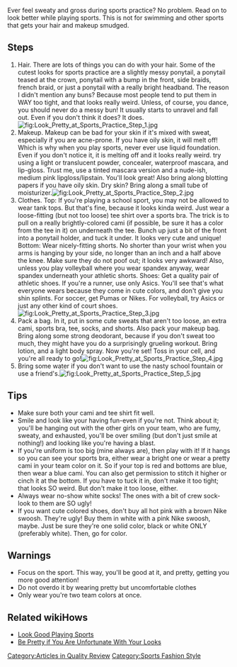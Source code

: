 Ever feel sweaty and gross during sports practice? No problem. Read on
to look better while playing sports. This is not for swimming and other
sports that gets your hair and makeup smudged.

## Steps

1.  Hair. There are lots of things you can do with your hair. Some of
    the cutest looks for sports practice are a slightly messy ponytail,
    a ponytail teased at the crown, ponytail with a bump in the front,
    side braids, french braid, or just a ponytail with a really bright
    headband. The reason I didn't mention any buns? Because most people
    tend to put them in WAY too tight, and that looks really weird.
    Unless, of course, you dance, you should never do a messy bun! It
    usually starts to unravel and fall out. Even if you don't think it
    does? It
    does.![](Look_Pretty_at_Sports_Practice_Step_1.jpg "fig:Look_Pretty_at_Sports_Practice_Step_1.jpg")
2.  Makeup. Makeup can be bad for your skin if it's mixed with sweat,
    especially if you are acne-prone. If you have oily skin, it will
    melt off! Which is why when you play sports, never ever use liquid
    foundation. Even if you don't notice it, it is melting off and it
    looks really weird. try using a light or translucent powder,
    concealer, waterproof mascara, and lip-gloss. Trust me, use a tinted
    mascara version and a nude-ish, medium pink lipgloss/lipstain.
    You'll look great! Also bring along blotting papers if you have oily
    skin. Dry skin? Bring along a small tube of
    moisturizer.![](Look_Pretty_at_Sports_Practice_Step_2.jpg "fig:Look_Pretty_at_Sports_Practice_Step_2.jpg")
3.  Clothes. Top: If you're playing a school sport, you may not be
    allowed to wear tank tops. But that's fine, because it looks kinda
    weird. Just wear a loose-fitting (but not too loose) tee shirt over
    a sports bra. The trick is to pull on a really brightly-colored cami
    (if possible, be sure it has a color from the tee in it) on
    underneath the tee. Bunch up just a bit of the front into a ponytail
    holder, and tuck it under. It looks very cute and unique! Bottom:
    Wear nicely-fitting shorts. No shorter than your wrist when you arms
    is hanging by your side, no longer than an inch and a half above the
    knee. Make sure they do not poof out; it looks very awkward! Also,
    unless you play volleyball where you wear spandex anyway, wear
    spandex underneath your athletic shorts. Shoes: Get a quality pair
    of athletic shoes. If you're a runner, use only Asics. You'll see
    that's what everyone wears because they come in cute colors, and
    don't give you shin splints. For soccer, get Pumas or Nikes. For
    volleyball, try Asics or just any other kind of court
    shoes.![](Look_Pretty_at_Sports_Practice_Step_3.jpg "fig:Look_Pretty_at_Sports_Practice_Step_3.jpg")
4.  Pack a bag. In it, put in some cute sweats that aren't too loose, an
    extra cami, sports bra, tee, socks, and shorts. Also pack your
    makeup bag. Bring along some strong deodorant, because if you don't
    sweat too much, they might have you do a surprisingly grueling
    workout. Bring lotion, and a light body spray. Now you're set! Toss
    in your cell, and you're all ready to
    go!![](Look_Pretty_at_Sports_Practice_Step_4.jpg "fig:Look_Pretty_at_Sports_Practice_Step_4.jpg")
5.  Bring some water if you don't want to use the nasty school fountain
    or use a
    friend's.![](Look_Pretty_at_Sports_Practice_Step_5.jpg "fig:Look_Pretty_at_Sports_Practice_Step_5.jpg")

## Tips

-   Make sure both your cami and tee shirt fit well.
-   Smile and look like your having fun-even if you're not. Think about
    it; you'll be hanging out with the other girls on your team, who are
    fumy, sweaty, and exhausted, you'll be over smiling (but don't just
    smile at nothing!) and looking like you're having a blast.
-   If you're uniform is too big (mine always are), then play with it!
    If it hangs so you can see your sports bra, either wear a bright one
    or wear a pretty cami in your team color on it. So if your top is
    red and bottoms are blue, then wear a blue cami. You can also get
    permission to stitch it higher or cinch it at the bottom. If you
    have to tuck it in, don't make it too tight; that looks SO weird.
    But don't make it too loose, either.
-   Always wear no-show white socks! The ones with a bit of crew
    sock-look to them are SO ugly!
-   If you want cute colored shoes, don't buy all hot pink with a brown
    Nike swoosh. They're ugly! Buy them in white with a pink Nike
    swoosh, maybe. Just be sure they're one solid color, black or white
    ONLY (preferably white). Then, go for color.

## Warnings

-   Focus on the sport. This way, you'll be good at it, and pretty,
    getting you more good attention!
-   Do not overdo it by wearing pretty but uncomfortable clothes
-   Only wear you're two team colors at once.

## Related wikiHows

-   [Look Good Playing Sports](Look_Good_Playing_Sports "wikilink")
-   [Be Pretty if You Are Unfortunate With Your
    Looks](Be_Pretty_if_You_Are_Unfortunate_With_Your_Looks "wikilink")

[Category:Articles in Quality
Review](Category:Articles_in_Quality_Review "wikilink") [Category:Sports
Fashion Style](Category:Sports_Fashion_Style "wikilink")